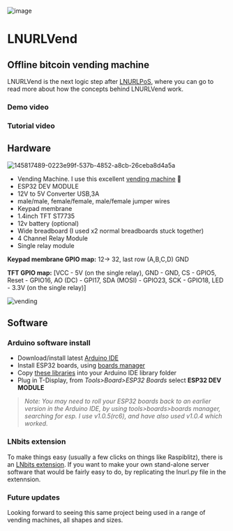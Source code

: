 ![image](https://user-images.githubusercontent.com/33088785/145907555-c2d870a7-46aa-419e-a12b-8502c80c0849.png)

# LNURLVend
## Offline bitcoin vending machine

LNURLVend is the next logic step after <a href="https://github.com/arcbtc/LNURLPoS">LNURLPoS</a>, where you can go to read more about how the concepts behind LNURLVend work.

### Demo video



### Tutorial video

## Hardware

![145817489-0223e99f-537b-4852-a8cb-26ceba8d4a5a](https://user-images.githubusercontent.com/33088785/145819968-96b2c263-cbf7-4b20-9237-aabe1fec5373.png)

* Vending Machine. I use this excellent <a href="https://www.alibaba.com/product-detail/QR-code-payment-Mini-hotel-vending_1600208572998.html">vending machine</a> 🤩
* ESP32 DEV MODULE
* 12V to 5V Converter USB,3A
* male/male, female/female, male/female jumper wires
* Keypad membrane
* 1.4inch TFT ST7735
* 12v battery (optional)
* Wide breadboard (I used x2 normal breadboards stuck together)
* 4 Channel Relay Module
* Single relay module

**Keypad membrane GPIO map:** 
12-> 32, last row (A,B,C,D) GND

**TFT GPIO map:** 
[VCC - 5V (on the single relay), GND - GND, CS - GPIO5, Reset - GPIO16, AO (DC) - GPI17, SDA (MOSI) - GPIO23, SCK - GPIO18, LED - 3.3V (on the single relay)]

![vending](https://user-images.githubusercontent.com/33088785/145814575-58988069-48b9-4e1d-8aa2-85be552be4c8.png)

## Software

### Arduino software install

* Download/install latest <a href="https://www.arduino.cc/en/software">Arduino IDE</a>
* Install ESP32 boards, using <a href="https://docs.espressif.com/projects/arduino-esp32/en/latest/installing.html#installing-using-boards-manager">boards manager</a>
* Copy <a href="https://github.com/arcbtc/LNURLPoS/tree/main/LNURLVend/libraries">these libraries</a> into your Arduino IDE library folder
* Plug in T-Display, from *Tools>Board>ESP32 Boards* select **ESP32 DEV MODULE**

> *Note: You may need to roll your ESP32 boards back to an earlier version in the Arduino IDE, by using tools>boards>boards manager, searching for esp. I use v1.0.5(rc6), and have also used v1.0.4 which worked.*
### LNbits extension

To make things easy (usually a few clicks on things like Raspiblitz), there is an <a href="https://github.com/lnbits/lnbits/tree/master/lnbits/extensions/lnurlpos">LNbits extension</a>.
If you want to make your own stand-alone server software that would be fairly easy to do, by replicating the lnurl.py file in the extennsion.

### Future updates 
Looking forward to seeing this same project being used in a range of vending machines, all shapes and sizes.
